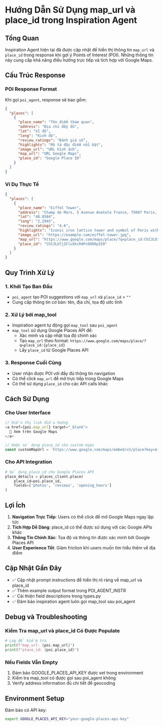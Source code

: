 # Hướng Dẫn Sử Dụng map_url và place_id trong Inspiration Agent

## Tổng Quan

Inspiration Agent hiện tại đã được cập nhật để hiển thị thông tin `map_url` và `place_id` trong response khi gợi ý Points of Interest (POI). Những thông tin này cung cấp khả năng điều hướng trực tiếp và tích hợp với Google Maps.

## Cấu Trúc Response

### POI Response Format

Khi gọi `poi_agent`, response sẽ bao gồm:

```json
{
  "places": [
    {
      "place_name": "Tên điểm tham quan",
      "address": "Địa chỉ đầy đủ",
      "lat": "Vĩ độ",
      "long": "Kinh độ",
      "review_ratings": "Đánh giá số",
      "highlights": "Mô tả đặc điểm nổi bật",
      "image_url": "URL hình ảnh",
      "map_url": "URL Google Maps",
      "place_id": "Google Place ID"
    }
  ]
}
```

### Ví Dụ Thực Tế

```json
{
  "places": [
    {
      "place_name": "Eiffel Tower",
      "address": "Champ de Mars, 5 Avenue Anatole France, 75007 Paris, France",
      "lat": "48.8584",
      "long": "2.2945",
      "review_ratings": "4.6",
      "highlights": "Iconic iron lattice tower and symbol of Paris with panoramic city views",
      "image_url": "https://example.com/eiffel-tower.jpg",
      "map_url": "https://www.google.com/maps/place/?q=place_id:ChIJLU7jZClu5kcR4PcOOO6p3I0",
      "place_id": "ChIJLU7jZClu5kcR4PcOOO6p3I0"
    }
  ]
}
```

## Quy Trình Xử Lý

### 1. Khởi Tạo Ban Đầu
- `poi_agent` tạo POI suggestions với `map_url` và `place_id` = `""`
- Cung cấp thông tin cơ bản: tên, địa chỉ, tọa độ ước tính

### 2. Xử Lý bởi map_tool
- Inspiration agent tự động gọi `map_tool` sau `poi_agent`
- `map_tool` sử dụng Google Places API để:
  - Xác minh và cập nhật tọa độ chính xác
  - Tạo `map_url` theo format: `https://www.google.com/maps/place/?q=place_id:{place_id}`
  - Lấy `place_id` từ Google Places API

### 3. Response Cuối Cùng
- User nhận được POI với đầy đủ thông tin navigation
- Có thể click `map_url` để mở trực tiếp trong Google Maps
- Có thể sử dụng `place_id` cho các API calls khác

## Cách Sử Dụng

### Cho User Interface
```javascript
// Hiển thị link điều hướng
<a href={poi.map_url} target="_blank">
  📍 Xem trên Google Maps
</a>

// Hoặc sử dụng place_id cho custom maps
const customMapUrl = `https://www.google.com/maps/embed/v1/place?key=${API_KEY}&q=place_id:${poi.place_id}`;
```

### Cho API Integration
```python
# Sử dụng place_id cho Google Places API
place_details = places_client.place(
    place_id=poi.place_id,
    fields=['photos', 'reviews', 'opening_hours']
)
```

## Lợi Ích

1. **Navigation Trực Tiếp**: Users có thể click để mở Google Maps ngay lập tức
2. **Tích Hợp Dễ Dàng**: place_id có thể được sử dụng với các Google APIs khác
3. **Thông Tin Chính Xác**: Tọa độ và thông tin được xác minh bởi Google Places API
4. **User Experience Tốt**: Giảm friction khi users muốn tìm hiểu thêm về địa điểm

## Cập Nhật Gần Đây

- ✅ Cập nhật prompt instructions để hiển thị rõ ràng về map_url và place_id
- ✅ Thêm example output format trong POI_AGENT_INSTR
- ✅ Cải thiện field descriptions trong types.py
- ✅ Đảm bảo inspiration agent luôn gọi map_tool sau poi_agent

## Debug và Troubleshooting

### Kiểm Tra map_url và place_id Có Được Populate
```python
# Log để kiểm tra
print(f"map_url: {poi.map_url}")
print(f"place_id: {poi.place_id}")
```

### Nếu Fields Vẫn Empty
1. Đảm bảo GOOGLE_PLACES_API_KEY được set trong environment
2. Kiểm tra map_tool có được gọi sau poi_agent không
3. Verify address information đủ chi tiết để geocoding

## Environment Setup

Đảm bảo có API key:
```bash
export GOOGLE_PLACES_API_KEY="your-google-places-api-key"
```